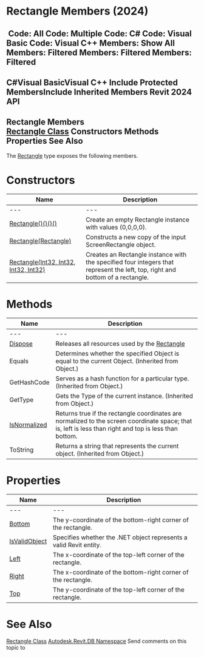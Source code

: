 # Rectangle Members (2024)

﻿
 Code: All Code: Multiple Code: C# Code: Visual Basic Code: Visual C++  Members: Show All Members: Filtered Members: Filtered Members: Filtered   
---  
C#Visual BasicVisual C++
Include Protected MembersInclude Inherited Members
Revit 2024 API  
---  
Rectangle Members  
[Rectangle Class](c49d8b69-5d11-9f69-5f75-c36ad45ff77b.md "Rectangle Class") Constructors Methods Properties See Also  
---  
The [Rectangle](c49d8b69-5d11-9f69-5f75-c36ad45ff77b.md "Rectangle Class") type exposes the following members.
# Constructors
| Name | Description |
| --- | --- |
| --- | --- | --- |
| [Rectangle()()()()](41ab4079-28ae-7edc-81d4-ab5ad14b6ccb.md "Rectangle Constructor") | Create an empty Rectangle instance with values (0,0,0,0). |
| [Rectangle(Rectangle)](bdc9f8a5-6198-d3bb-0060-75f96b7a4261.md "Rectangle Constructor \(Rectangle\)") | Constructs a new copy of the input ScreenRectangle object. |
| [Rectangle(Int32, Int32, Int32, Int32)](28a8234c-ed1b-0d1f-ec7c-a704e11bfe1b.md "Rectangle Constructor \(Int32, Int32, Int32, Int32\)") | Creates an Rectangle instance with the specified four integers that represent the left, top, right and bottom of a rectangle. |

# Methods
| Name | Description |
| --- | --- |
| --- | --- | --- |
| [Dispose](858ffb54-a984-beff-5668-4ab69cec515c.md "Dispose Method") | Releases all resources used by the [Rectangle](c49d8b69-5d11-9f69-5f75-c36ad45ff77b.md "Rectangle Class") |
| Equals | Determines whether the specified Object is equal to the current Object. (Inherited from Object.) |
| GetHashCode | Serves as a hash function for a particular type.  (Inherited from Object.) |
| GetType | Gets the Type of the current instance. (Inherited from Object.) |
| [IsNormalized](17a31054-4132-dd48-4f8a-e793aeefe673.md "IsNormalized Method") | Returns true if the rectangle coordinates are normalized to the screen coordinate space; that is, left is less than right and top is less than bottom. |
| ToString | Returns a string that represents the current object. (Inherited from Object.) |

# Properties
| Name | Description |
| --- | --- |
| --- | --- | --- |
| [Bottom](d2b6a107-9c81-edf5-8329-59cf2946929c.md "Bottom Property") | The y-coordinate of the bottom-right corner of the rectangle. |
| [IsValidObject](6848a07e-ec73-eab0-90c1-a01b1a909cd9.md "IsValidObject Property") | Specifies whether the .NET object represents a valid Revit entity. |
| [Left](c371a8fa-de5f-7d68-4cae-6dee77090bc1.md "Left Property") | The x-coordinate of the top-left corner of the rectangle. |
| [Right](f2d1315e-4e43-5b20-5387-58babc1fb3fa.md "Right Property") | The x-coordinate of the bottom-right corner of the rectangle. |
| [Top](197a06fc-da1f-45a3-01e8-b40c6d0f0134.md "Top Property") | The y-coordinate of the top-left corner of the rectangle. |

# See Also
[Rectangle Class](c49d8b69-5d11-9f69-5f75-c36ad45ff77b.md "Rectangle Class")
[Autodesk.Revit.DB Namespace](87546ba7-461b-c646-cbb1-2cb8f5bff8b2.md "Autodesk.Revit.DB Namespace")
Send comments on this topic to 
